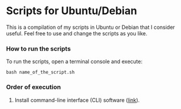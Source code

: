 # Scripts for Ubuntu/Debian

This is a compilation of my scripts in Ubuntu or Debian that I consider useful. Feel free to use and change the scripts as you like.

### How to run the scripts

To run the scripts, open a terminal console and execute:

```
bash name_of_the_script.sh
```

### Order of execution

1. Install command-line interface (CLI) software ([link](https://github.com/milq/scripts-ubuntu-debian/blob/master/install-cli-software.sh)).
